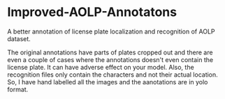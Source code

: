 # Improved-AOLP-Annotatons
A better annotation of license plate localization and recognition of AOLP dataset.


The original annotations have parts of plates cropped out and there are even a couple of cases where the annotations doesn't even contain the license plate. It can have adverse effect on your model. Also, the recognition files only contain the characters and not their actual location. So, I have hand labelled all the images and the aanotations are in yolo format.
